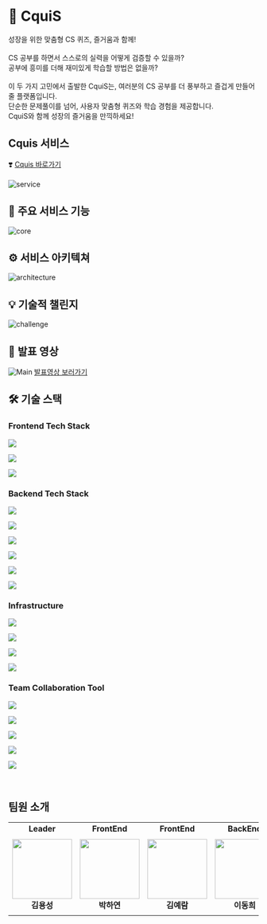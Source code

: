 # 🦑 CquiS

성장을 위한 맞춤형 CS 퀴즈, 즐거움과 함께!
<br>
<br>
CS 공부를 하면서 스스로의 실력을 어떻게 검증할 수 있을까?<br>
공부에 흥미를 더해 재미있게 학습할 방법은 없을까?<br>
<br>
이 두 가지 고민에서 출발한 CquiS는, 여러분의 CS 공부를 더 풍부하고 즐겁게 만들어 줄 플랫폼입니다.<br>
단순한 문제풀이를 넘어, 사용자 맞춤형 퀴즈와 학습 경험을 제공합니다. <br>
CquiS와 함께 성장의 즐거움을 만끽하세요!

<div>

## Cquis 서비스
❣️ [Cquis 바로가기](https://cquis.net/)
<br>
<br>
![service](https://github.com/user-attachments/assets/bfeb9202-772a-40ab-bfa8-3bb390bf52e0)

<div>

## 📢 주요 서비스 기능
![core](https://github.com/user-attachments/assets/df862d5b-7d89-4d7d-930b-97c9cd86ce26)

<div>

## ⚙️ 서비스 아키텍쳐
![architecture](https://github.com/user-attachments/assets/c843ee9f-0fe8-41c7-923d-33a71950b1f0)

<div>

## 💡 기술적 챌린지
![challenge](https://github.com/user-attachments/assets/65670477-df35-49c2-873d-12d5e401b35e)

<div>

## 📌 발표 영상
![Main](https://github.com/user-attachments/assets/0b94502d-6222-420e-a28e-a5db24ec74d7)
<a href="https://youtu.be/K5RNksCyp6g">발표영상 보러가기</a>

<div>

## 🛠 기술 스택

### Frontend Tech Stack

<img src="https://img.shields.io/badge/react-61DAFB?style=for-the-badge&logo=react&logoColor=white"><p>

<img src="https://img.shields.io/badge/typescript-3178C6?style=for-the-badge&logo=typescript&logoColor=white"><p>

<img src="https://img.shields.io/badge/websocket-FFCD00?style=for-the-badge&logo=websocket&logoColor=white"><p>


### Backend Tech Stack

<img src="https://img.shields.io/badge/java-007396?style=for-the-badge&logo=java&logoColor=white"><p>

<img src="https://img.shields.io/badge/springboot-6DB33F?style=for-the-badge&logo=springboot&logoColor=white"><p>

<img src="https://img.shields.io/badge/spring security-6DB33F?style=for-the-badge&logo=springsecurity&logoColor=white"><p>

<img src="https://img.shields.io/badge/gradle-02303A?style=for-the-badge&logo=gradle&logoColor=white"><p>

<img src="https://img.shields.io/badge/openai-412991?style=for-the-badge&logo=openai&logoColor=white"><p>

<img src="https://img.shields.io/badge/websocket-FFCD00?style=for-the-badge&logo=websocket&logoColor=white"><p>


### Infrastructure

<img src="https://img.shields.io/badge/mysql-4479A1?style=for-the-badge&logo=mysql&logoColor=white"><p>

<img src="https://img.shields.io/badge/amazon ec2-FF9900?style=for-the-badge&logo=amazonec2&logoColor=white"><p>

<img src="https://img.shields.io/badge/amazon route53-7D929E?style=for-the-badge&logo=amazonaws&logoColor=white"><p>

<img src="https://img.shields.io/badge/github actions-2088FF?style=for-the-badge&logo=githubactions&logoColor=white"><p>

### Team Collaboration Tool

<img src="https://img.shields.io/badge/github-181717?style=for-the-badge&logo=github&logoColor=white"><p>

<img src="https://img.shields.io/badge/figma-F24E1E?style=for-the-badge&logo=figma&logoColor=white"><p>

<img src="https://img.shields.io/badge/notion-000000?style=for-the-badge&logo=notion&logoColor=white"><p>

<img src="https://img.shields.io/badge/postman-FF6C37?style=for-the-badge&logo=postman&logoColor=white"><p>

<img src="https://img.shields.io/badge/intellij idea-000000?style=for-the-badge&logo=intellijidea&logoColor=white"><p>

<br>

## 팀원 소개
<table>
    <tr>
        <td  align="center" width="150px">
        <strong>Leader</strong>
        </td>
        <td  align="center" width="150px">
        <strong>FrontEnd</strong>
        </td>
        <td  align="center" width="150px">
        <strong>FrontEnd</strong>
        </td>
        <td  align="center" width="150px">
        <strong>BackEnd</strong>
        </td>
        <td  align="center" width="150px">
        <strong>BackEnd</strong>
        </td>
    </tr>
    <tr height="160px">
        <td align="center" width="150px">
            <a href="https://github.com/yongsoung"><img height="120px" width="120px" src="https://avatars.githubusercontent.com/u/173328024?v=4"/></a>
            <br />
            <strong>김용성</strong>
        </td>
        <td align="center" width="150px">
            <a href="https://github.com/ll5215"><img height="120px" width="120px" src="https://avatars.githubusercontent.com/u/173767232?v=4"/></a>
            <br />
            <strong>박하연</strong>
        </td>
        <td align="center" width="150px">
            <a href="https://github.com/yujin0124"><img height="120px" width="120px" src="https://avatars.githubusercontent.com/u/63442636?v=4"/></a>
            <br />
            <strong>김예람</strong>
        </td>
        <td align="center" width="150px">
            <a href="https://github.com/yujin0124"><img height="120px" width="120px" src="https://avatars.githubusercontent.com/u/77543446?v=4"/></a>
            <br />
            <strong>이동희</strong>
        </td>
        <td align="center" width="150px">
            <a href="https://github.com/kklee0930"><img height="120px" width="120px" src="https://avatars.githubusercontent.com/u/38284326?v=4"/></a>
            <br />
            <strong>김해강</strong>
        </td>
    </tr>
</table>
